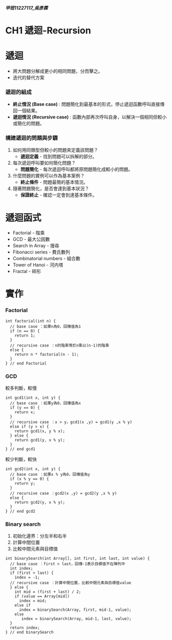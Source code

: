 ##### 甲班11227117_吳彥霖
# CH1 遞迴-Recursion
# 遞迴
- 將大問題分解成更小的相同問題，分而擊之。
- 迭代的替代方案
### 遞迴的組成
  - **終止情況 (Base case)** : 問題簡化到最基本的形式，停止遞迴函數呼叫直接傳回一個結果。
  - **遞迴情況 (Recursive case)** : 函數內部再次呼叫自身，以解決一個相同但較小或簡化的問題。
### 構建遞迴的問題與步驟
1. 如何用同類型但較小的問題來定義該問題？
   - **遞迴定義** - 找到問題可以拆解的部分。 
3. 每次遞迴呼叫要如何簡化問題？
   - **問題簡化** - 每次遞迴呼叫都將原問題簡化成較小的問題。
5. 什麼問題的實例可以作為基本案例？
   - **終止條件** - 問題最簡的基本情況。
7. 隨著問題簡化，是否會達到基本狀況？
   - **保證終止** - 確認一定會到達基本條件。

# 遞迴函式
- Factorial - 階乘 
- GCD - 最大公因數
- Search in Array - 搜尋
- Fibonacci series - 費氏數列
- Combinatorial numbers - 組合數
- Tower of Hanoi - 河内塔
- Fractal - 碎形
  
# 實作
### Factorial
```cpp=
int factorial(int n) {
  // base case ：如果n為0，回傳值為1
  if (n == 0) {
    return 1;
  }
  // recursive case ：n的階乘等於n乘以(n-1)的階乘
  else {
    return n * factorial(n - 1);
  }
} // end Factorial
```
### GCD
較多判斷，較慢
```cpp=
int gcd1(int x, int y) {
  // base case ：如果y為0，回傳值為x
  if (y == 0) {
    return x;
  }
  // recursive case ：x > y，gcd1(x ,y) = gcd1(y ,x % y)
  else if (y > x) {
    return gcd1(x, y % x);
  } else {
    return gcd1(y, x % y);
  }
} // end gcd1
```
較少判斷，較快
```cpp=
int gcd2(int x, int y) {
  // base case ：如果x % y為0，回傳值為y
  if (x % y == 0) {
    return y;
  }
  // recursive case ：gcd2(x ,y) = gcd2(y ,x % y)
  else {
    return gcd2(y, x % y);
  } 
} // end gcd2
```
### Binary search
1. 初始化邊界：分左半和右半
2. 計算中間位置
3. 比較中間元素與目標值
```cpp=
int binarySearch(int Array[], int first, int last, int value) {
  // base case ：first > last，回傳-1表示目標值不在陣列中
  int index;
  if (first > last) {
    index = -1;
  // recursive case ：計算中間位置，比較中間元素與目標值value
  } else {
    int mid = (first + last) / 2;
    if (value == Array[mid])
      index = mid;
    else if
      index = binarySearch(Array, first, mid-1, value);
    else
       index = binarySearch(Array, mid-1, last, value);
  }
  return index;
} // end binarySearch
```
### 

